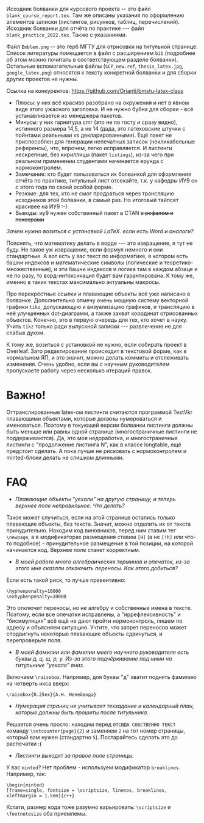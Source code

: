 Исходник болванки для курсового проекта -- это файл `blank_course_report.tex`. Там же описаны указания по оформлению элементов записки (листингов, рисунков, таблиц, перечислений). Исходник болванки для отчёта по практике --- файл `blank_practice_2022.tex`. Также с указаниями.

Файл `Emblem.png` -- это герб МГТУ для отрисовки на титульной странице. Список литературы помещается в файл с расширением `bib` (подробнее об этом можно почитать в соответствующем разделе болванки). Остальные вспомогательные файлы (`SCP_new.ref`, `thesis_latex.jpg`, `google_latex.png`) относятся к тексту конкретной болванки и для сборки других проектов не нужны.

Ссылка на конкурентов:
https://github.com/Orianti/bmstu-latex-class

- Плюсы: у них всё красиво разобрано на окружения и нет в явном виде этого ужасного заголовка. И не нужно бубна для сборки - всё устанавливается из менеджера пакетов.
- Минусы: у них гарнитура cmr (это не по госту и сразу видно), истинного размера 14,5, а не 14 (дада, это латеховские штучки с пойнтами реальными vs декларированными). Ещё пакет не приспособлен для генерации непечатных записок (некликабельные референсы), что, впрочем, легко исправляется. И  листинги нескрепные, без кириллицы (пакет `listings`), из-за чего при реальном применении студентами начинается ерунда с нормоконтролем.
- Замечание: кто будет пользоваться их болванкой для оформления отчёта по практике, титульный лист отсекайте, т.к. у кафедры ИУ9 он с этого года по своей особой форме.
- Резюме: для тех, кто не смог продраться через трансляцию исходников этой болванки, в самый раз. Но итоговый тайпсет красивее на ИУ9 :-)
- Выводы: иу9 нужен собственный пакет в CTAN ~~с рефалом и лексерами~~

*Зачем нужно возиться с установкой LaTeX. если есть Word и аналоги?*

Пояснять, что математику делать в ворде --- это извращение, я тут не буду. Не такое уж извращение, если формул немного и они стандартные. А вот есть у вас текст по информатике, в котором есть башни индексов и математические символы (логические и теоретико-множественные), и эти башни индексов и логика там в каждом абзаце и не по разу, то ворд-интоксикация будет вам гарантирована. К тому же, именно в таких текстах максимально актуальны макросы.

Про перекрёстные ссылки и плавающие объекты всё уже написано в болванке. Дополнительно отмечу очень мощную систему векторной графики `tikz`, допускающую и визуализацию графиков, и трансляцию в неё улучшенных dot-диаграмм, а также захват координат отрисованных объектов. Конечно, это в первую очередь для тех, кто хочет в науку. Учить `tikz` только ради выпускной записки --- развлечение не для слабых духом. 

К тому же, возиться с установкой не нужно, если собирать проект в Overleaf. Зато редактирование происходит в текстовой форме, как в нормальном ЯП, и это значит, можно делать коммиты и отслеживать изменения. Очень удобно, если вы с научным руководителем пропускаете работу через несколько итераций правок.

# Важно!

Оттранслированные latex-ом листинги считаются программой TestVkr плавающими объектами, которые должны нумероваться и именоваться. Поэтому в текующей версии болванки листинги должны быть меньше или равны одной странице (многостраничные листинги не поддерживаются). Да, это моя недоработка, и многостраничные листинги с "продолжение листинга N", как в классе longtable, ещё предстоит сделать. А пока лучше не рисковать с нормоконтролем и minted-блоки делать не слишком длинными.

# FAQ

- *Плавающие объекты "уехали" на другую страницу, и теперь верхнее поле неправильное. Что делать?*
 
Такое может случиться, если на этой странице остались только плавающие объекты, без текста. Значит, можно отделить их от текста принудительно. Находим код виновников, перед ним ставим тег `\newpage`, а в модификаторах размещения ставим `[H]` (а не `[!h]` или что-то подобное) - принудительное размещение в той позиции, на которой начинается код. Верхнее поле станет корректным.

- *В моей работе много алгебраических терминов и опечаток, из-за этого мне сказали отключить переносы. Как этого добиться?*

Если есть такой риск, то лучше превентивно:
```
\hyphenpenalty=10000
\exhyphenpenalty=10000
```
Это отключит переносы, но не алгебру и собственные имена в тексте. Поэтому, если все опечатки исправлены, а "иррефлексивность" и "бисимуляция" всё ещё не дают пройти нормоконтроль, пишем по адресу и объясняем ситуацию. Учтите, что запрет переносов может сподвигнуть некоторые плавающие объекты сдвинуться, и перепроверьте поля.

- *В моей фамилии или фамилии моего научного руководителя есть буквы д, ц, щ, р, у. Из-за этого подчёркивание под ними на титульнике "уехало" вниз.*

Включаем `\raisebox`. Например, для буквы "д" хватит поднять фамилию на четверть икса вверх:
```
\raisebox{0.25ex}{А.Н. Непейвода}
```

- *Нумерация страниц не учитывает техзадание и календарный план, которые должны быть прошиты после титульника.*

Решается очень просто: находим перед `ОТСЮДА СОБСТВЕННО ТЕКСТ` команду `\setcounter{page}{2}` и заменяем `2` на тот номер страницы, который вам нужен (стандартно `5`). Постарайтесь сделать это до распечатки :(

- *Листинги выходят за правое поле страницы.*

У вас `minted`? Нет проблем - используем модификатор `breaklines`. Например, так:
```
\begin{minted}
[frame=single, fontsize = \scriptsize, linenos, breaklines, xleftmargin = 1.5em]{c++}
```
Кстати, размер кода тоже разумно варьировать: `\scriptsize` и `\footnotesize` оба приемлемы.
